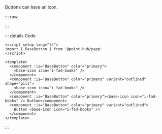 Buttons can have an icon.

::: raw

<ClientOnly>
  <ButtonIcon />
</ClientOnly>

:::

::: details Code

```vue
<script setup lang="ts">
import { BaseButton } from '@point-hub/papp'
</script>

<template>
  <component :is="BaseButton" color="primary">
    <base-icon icon="i-fad-books" />
  </component>
  <component :is="BaseButton" color="primary" variant="outlined" shape="pill">
    <base-icon icon="i-fad-books" />
  </component>
  <component :is="BaseButton" color="primary"><base-icon icon="i-fad-books" /> Button</component>
  <component :is="BaseButton" color="primary" variant="outlined">
    Button <base-icon icon="i-fad-books" />
  </component>
</template>
```

:::
